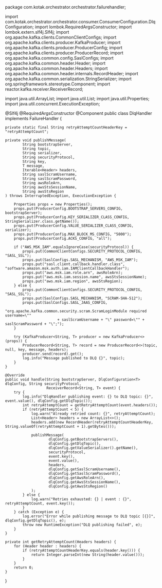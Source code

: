 package com.kotak.orchestrator.orchestrator.failurehandler;

import com.kotak.orchestrator.orchestrator.consumer.ConsumerConfiguration.DlqConfiguration;
import lombok.RequiredArgsConstructor;
import lombok.extern.slf4j.Slf4j;
import org.apache.kafka.clients.CommonClientConfigs;
import org.apache.kafka.clients.producer.KafkaProducer;
import org.apache.kafka.clients.producer.ProducerConfig;
import org.apache.kafka.clients.producer.ProducerRecord;
import org.apache.kafka.common.config.SaslConfigs;
import org.apache.kafka.common.header.Header;
import org.apache.kafka.common.header.Headers;
import org.apache.kafka.common.header.internals.RecordHeader;
import org.apache.kafka.common.serialization.StringSerializer;
import org.springframework.stereotype.Component;
import reactor.kafka.receiver.ReceiverRecord;

import java.util.ArrayList;
import java.util.List;
import java.util.Properties;
import java.util.concurrent.ExecutionException;

@Slf4j
@RequiredArgsConstructor
@Component
public class DlqHandler<T> implements FailureHandler<T> {

    private static final String retryAttemptCountHeaderKey = "retryAttemptCount";

    private void publishMessage(
            String bootstrapServer,
            String topic,
            String serializer,
            String securityProtocol,
            String key,
            T message,
            Iterable<Header> headers,
            String saslScramUsername,
            String saslScramPassword,
            String awsRoleArn,
            String awsStsSessionName,
            String awsStsRegion
    ) throws InterruptedException, ExecutionException {

        Properties props = new Properties();
        props.put(ProducerConfig.BOOTSTRAP_SERVERS_CONFIG, bootstrapServer);
        props.put(ProducerConfig.KEY_SERIALIZER_CLASS_CONFIG, StringSerializer.class.getName());
        props.put(ProducerConfig.VALUE_SERIALIZER_CLASS_CONFIG, serializer);
        props.put(ProducerConfig.MAX_BLOCK_MS_CONFIG, "5000");
        props.put(ProducerConfig.ACKS_CONFIG, "all");

        if ("AWS_MSK_IAM".equalsIgnoreCase(securityProtocol)) {
            props.put(CommonClientConfigs.SECURITY_PROTOCOL_CONFIG, "SASL_SSL");
            props.put(SaslConfigs.SASL_MECHANISM, "AWS_MSK_IAM");
            props.put("sasl.client.callback.handler.class", "software.amazon.msk.auth.iam.IAMClientCallbackHandler");
            props.put("aws.msk.iam.role.arn", awsRoleArn);
            props.put("aws.msk.iam.session.name", awsStsSessionName);
            props.put("aws.msk.iam.region", awsStsRegion);
        } else {
            props.put(CommonClientConfigs.SECURITY_PROTOCOL_CONFIG, "SASL_SSL");
            props.put(SaslConfigs.SASL_MECHANISM, "SCRAM-SHA-512");
            props.put(SaslConfigs.SASL_JAAS_CONFIG,
                    "org.apache.kafka.common.security.scram.ScramLoginModule required username=\""
                            + saslScramUsername + "\" password=\"" + saslScramPassword + "\";");
        }

        try (KafkaProducer<String, T> producer = new KafkaProducer<>(props)) {
            ProducerRecord<String, T> record = new ProducerRecord<>(topic, null, key, message, headers);
            producer.send(record).get();
            log.info("Message published to DLQ {}", topic);
        }
    }

    @Override
    public void handle(String bootstrapServer, DlqConfiguration<T> dlqConfig, String securityProtocol,
                       ReceiverRecord<String, T> event) {
        try {
            log.info("DlqHandler publishing event: {} to DLQ topic: {}", event.value(), dlqConfig.getDlqTopic());
            int retryAttemptCount = getRetryAttemptCount(event.headers());
            if (retryAttemptCount < 5) {
                log.warn("Already retried count: {}", retryAttemptCount);
                List<Header> headers = new ArrayList<>();
                headers.add(new RecordHeader(retryAttemptCountHeaderKey, String.valueOf(retryAttemptCount + 1).getBytes()));

                publishMessage(
                        dlqConfig.getBootstrapServers(),
                        dlqConfig.getDlqTopic(),
                        dlqConfig.getValueSerializer().getName(),
                        securityProtocol,
                        event.key(),
                        event.value(),
                        headers,
                        dlqConfig.getSaslScramUsername(),
                        dlqConfig.getSaslScramPassword(),
                        dlqConfig.getAwsRoleArn(),
                        dlqConfig.getAwsStsSessionName(),
                        dlqConfig.getAwsStsRegion()
                );
            } else {
                log.warn("Retries exhausted: {} | event : {}", retryAttemptCount, event.key());
            }
        } catch (Exception e) {
            log.error("Error while publishing message to DLQ topic [{}]", dlqConfig.getDlqTopic(), e);
            throw new RuntimeException("DLQ publishing failed", e);
        }
    }

    private int getRetryAttemptCount(Headers headers) {
        for (Header header : headers) {
            if (retryAttemptCountHeaderKey.equals(header.key())) {
                return Integer.parseInt(new String(header.value()));
            }
        }
        return 0;
    }
}
